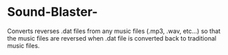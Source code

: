 # Sound-Blaster-
Converts reverses .dat files from any music files (.mp3, .wav, etc...) so that the music files are reversed when .dat file is converted back to traditional music files.
